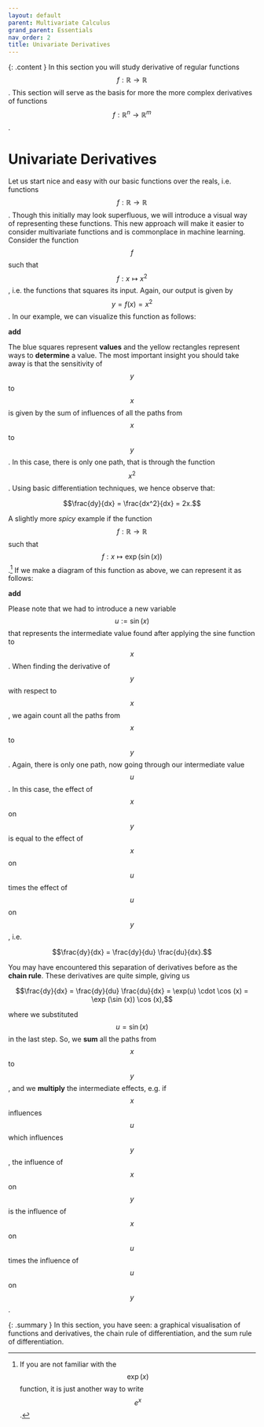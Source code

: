 ```yaml
---
layout: default
parent: Multivariate Calculus
grand_parent: Essentials
nav_order: 2
title: Univariate Derivatives
---
```


{: .content }
In this section you will study derivative of regular functions $$f: \mathbb{R} \to \mathbb{R}$$. This section will serve
as the basis for more the more complex derivatives of functions $$f: \mathbb{R}^n \to \mathbb{R}^m$$.

# Univariate Derivatives


Let us start nice and easy with our basic functions over the reals, i.e. functions $$f: \mathbb{R} \to \mathbb{R}$$. 
Though this initially may look superfluous, we will introduce a visual way of representing these functions. This new 
approach will make it easier to consider multivariate functions and is commonplace in machine learning. Consider the 
function $$f$$ such that $$f: x \mapsto x^2$$, i.e. the functions that squares its input. Again, our output is given by 
$$y = f(x) = x^2$$. In our example, we can visualize this function as follows: 

**add**

The blue squares represent **values** and the yellow rectangles represent ways to **determine** a value. 
The most important insight you should take away is that the sensitivity of $$y$$ to $$x$$ is given by the sum of influences 
of all the paths from $$x$$ to $$y$$. In this case, there is only one path, that is through the function $$x^2$$. Using basic 
differentiation techniques, we hence observe that:

$$\frac{dy}{dx} = \frac{dx^2}{dx} = 2x.$$




A slightly more _spicy_ example if the function $$f: \mathbb{R} \to \mathbb{R}$$ such that $$f: x \mapsto \exp (\sin (x))$$.[^1]
If we make a diagram of this function as above, we can represent it as follows:

**add**


Please note that we had to introduce a new variable $$u := \sin (x)$$ that represents the intermediate value found after 
applying the sine function to $$x$$. When finding the derivative of $$y$$ with respect to $$x$$, we again count all the paths 
from $$x$$ to $$y$$. Again, there is only one path, now going through our intermediate value $$u$$. In this case, the effect 
of $$x$$ on $$y$$ is equal to the effect of $$x$$ on $$u$$ times the effect of $$u$$ on $$y$$, i.e.

$$\frac{dy}{dx} = \frac{dy}{du} \frac{du}{dx}.$$ 

You may have encountered this separation of derivatives before as the **chain rule**. These derivatives are quite simple, giving us

$$\frac{dy}{dx} = \frac{dy}{du} \frac{du}{dx} = \exp(u) \cdot \cos (x) = \exp (\sin (x)) \cos (x),$$

where we substituted $$u = \sin (x)$$ in the last step. So, we **sum** all the paths from $$x$$ to $$y$$, and we
**multiply** the intermediate effects, e.g. if $$x$$ influences $$u$$ which influences $$y$$, the influence of $$x$$ on $$y$$ 
is the influence of $$x$$ on $$u$$ times the influence of $$u$$ on $$y$$.

[^1]: If you are not familiar with the $$\exp(x)$$ function, it is just another way to write $$e^x$$.

{: .summary }
In this section, you have seen: a graphical visualisation of functions and derivatives, the chain rule of differentiation,
and the sum rule of differentiation.